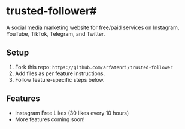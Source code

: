 # trusted-follower#
A social media marketing website for free/paid services on Instagram, YouTube, TikTok, Telegram, and Twitter.

## Setup
1. Fork this repo: `https://github.com/arfatenri/trusted-follower`
2. Add files as per feature instructions.
3. Follow feature-specific steps below.

## Features
- Instagram Free Likes (30 likes every 10 hours)
- More features coming soon!

